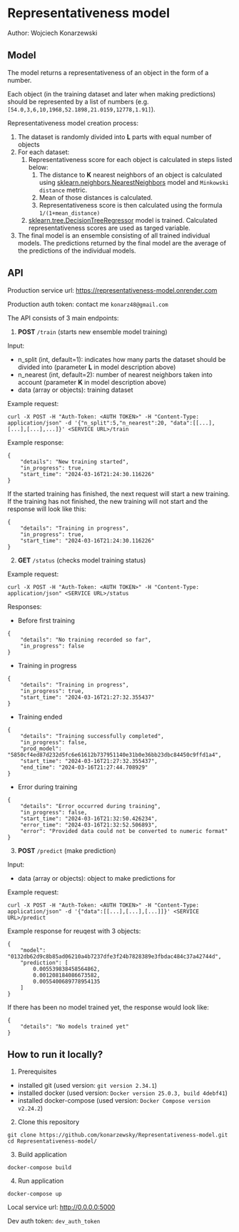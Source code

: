 # Representativeness model

Author: Wojciech Konarzewski

## Model

The model returns a representativeness of an object in the form of a number.

Each object (in the training dataset and later when making predictions) should be represented by a list of numbers (e.g. ```[54.0,3,6,10,1968,52.1898,21.0159,12778,1.91]```).

Representativeness model creation process:
1. The dataset is randomly divided into **L** parts with equal number of objects
2. For each dataset:
    1. Representativeness score for each object is calculated in steps listed below:
        1. The distance to **K** nearest neighbors of an object is calculated using [sklearn.neighbors.NearestNeighbors](https://scikit-learn.org/stable/modules/generated/sklearn.neighbors.NearestNeighbors.html) model and ```Minkowski distance``` metric.
        2. Mean of those distances is calculated.
        3. Representativeness score is then calculated using the formula ```1/(1+mean_distance)```
    2. [sklearn.tree.DecisionTreeRegressor](https://scikit-learn.org/stable/modules/generated/sklearn.tree.DecisionTreeRegressor.html) model is trained. Calculated representativeness scores are used as targed variable.
3. The final model is an ensemble consisting of all trained individual models. The predictions returned by the final model are the average of the predictions of the individual models.


## API

Production service url: https://representativeness-model.onrender.com

Production auth token: contact me ```konarz48@gmail.com```

The API consists of 3 main endpoints:

1. **POST** ```/train``` (starts new ensemble model training)

Input:
- n_split (int, default=1): indicates how many parts the dataset should be divided into (parameter **L** in model description above)
- n_nearest (int, default=2): number of nearest neighbors taken into account (parameter **K** in model description above)
- data (array or objects): training dataset

Example request:
```
curl -X POST -H "Auth-Token: <AUTH TOKEN>" -H "Content-Type: application/json" -d '{"n_split":5,"n_nearest":20, "data":[[...],[...],[...],...]}' <SERVICE URL>/train
```

Example response:
```
{
	"details": "New training started",
	"in_progress": true,
	"start_time": "2024-03-16T21:24:30.116226"
}
```
If the started training has finished, the next request will start a new training. If the training has not finished, the new training will not start and the response will look  like this:
```
{
	"details": "Training in progress",
	"in_progress": true,
	"start_time": "2024-03-16T21:24:30.116226"
}
```

2. **GET** ```/status``` (checks model training status)

Example request:
```
curl -X POST -H "Auth-Token: <AUTH TOKEN>" -H "Content-Type: application/json" <SERVICE URL>/status
```

Responses:

- Before first training
```
{
	"details": "No training recorded so far",
	"in_progress": false
}
```
- Training in progress
```
{
	"details": "Training in progress",
	"in_progress": true,
	"start_time": "2024-03-16T21:27:32.355437"
}
```
- Training ended
```
{
	"details": "Training successfully completed",
	"in_progress": false,
	"prod_model": "5850cf4ed87d232d5fc6e61612b737951140e31b0e36bb23dbc84450c9ffd1a4",
	"start_time": "2024-03-16T21:27:32.355437",
	"end_time": "2024-03-16T21:27:44.708929"
}
```
- Error during training
```
{
	"details": "Error occurred during training",
	"in_progress": false,
	"start_time": "2024-03-16T21:32:50.426234",
	"error_time": "2024-03-16T21:32:52.506893",
	"error": "Provided data could not be converted to numeric format"
}
```

3. **POST** ```/predict``` (make prediction)

Input:
- data (array or objects): object to make predictions for

Example request:
```
curl -X POST -H "Auth-Token: <AUTH TOKEN>" -H "Content-Type: application/json" -d '{"data":[[...],[...],[...]]}' <SERVICE URL>/predict
```

Example response for reuqest with 3 objects:
```
{
	"model": "0132db62d9c8b85ad06210a4b7237dfe3f24b7828389e3fbdac484c37a42744d",
	"prediction": [
		0.005539838458564862,
		0.001208184086673582,
		0.0055400689778954135
	]
}
```
If there has been no model trained yet, the response would look like:
```
{
	"details": "No models trained yet"
}
```

## How to run it locally?

1. Prerequisites
- installed git (used version: ```git version 2.34.1```)
- installed docker (used version: ```Docker version 25.0.3, build 4debf41```)
- installed docker-compose (used version: ```Docker Compose version v2.24.2```)

2. Clone this repository
```
git clone https://github.com/konarzewsky/Representativeness-model.git
cd Representativeness-model/
```

3. Build application
```
docker-compose build
```

4. Run application
```
docker-compose up
```

Local service url: http://0.0.0.0:5000

Dev auth token: ```dev_auth_token```
